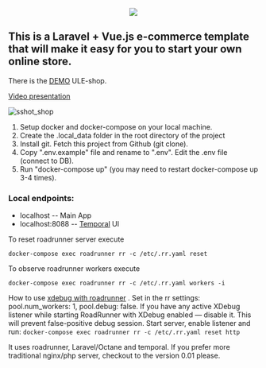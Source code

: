 <p align="center"><img src="https://laravel.com/assets/img/components/logo-laravel.svg"></p>

## This is a Laravel + Vue.js e-commerce template that will make it easy for you to start your own online store.


There is the [DEMO](http://uls.northeurope.cloudapp.azure.com/) ULE-shop.

[Video presentation](https://youtu.be/McmVr2FEo-0)

<p><img src="https://preview.ibb.co/dyyGMb/sshot_shop.png" alt="sshot_shop" border="0"></p>

1. Setup docker and docker-compose on your local machine.
2. Create the .local_data folder in the root directory of the project
3. Install git. Fetch this project from Github (git clone).
4. Copy ".env.example" file and rename to ".env". Edit the .env file (connect to DB).
5. Run "docker-compose up" (you may need to restart docker-compose up 3-4 times).


### Local endpoints:
- localhost  -- Main App
- localhost:8088 -- [Temporal](https://temporal.io) UI 

To reset roadrunner server execute
```
docker-compose exec roadrunner rr -c /etc/.rr.yaml reset
```
To observe roadrunner workers execute
```
docker-compose exec roadrunner rr -c /etc/.rr.yaml workers -i
```

How to use [xdebug with roadrunner](https://roadrunner.dev/docs/php-debugging/2023.x/en)
. Set in the rr settings: pool.num_workers: 1, pool.debug: false.
If you have any active XDebug listener while starting RoadRunner with XDebug enabled — disable it. This will prevent false-positive debug session.
Start server, enable listener and run:
``docker-compose exec roadrunner rr -c /etc/.rr.yaml reset http``

It uses roadrunner, Laravel/Octane and temporal.
If you prefer more traditional nginx/php server, checkout to the version 0.01 please.

